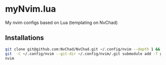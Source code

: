 # myNvim.lua
My nvim configs based on Lua (templating on NvChad)

## Installations

```bash
git clone git@github.com:NvChad/NvChad.git ~/.config/nvim --depth 1 && \
git  -C ~/.config/nvim --git-dir ~/.config/nvim/.git submodule add -f git@github.com:patrickphat/myNvim.lua.git ~/.config/nvim/lua/custom && \
nvim
```
